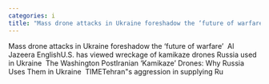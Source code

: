 ```yaml
---
categories: i
title: "Mass drone attacks in Ukraine foreshadow the ‘future of warfare’  Al Jazeera English"
---
```

Mass drone attacks in Ukraine foreshadow the ‘future of warfare’&nbsp;&nbsp;Al Jazeera EnglishU.S. has viewed wreckage of kamikaze drones Russia used in Ukraine&nbsp;&nbsp;The Washington PostIranian ‘Kamikaze’ Drones: Why Russia Uses Them in Ukraine&nbsp;&nbsp;TIMETehran"s aggression in supplying Ru